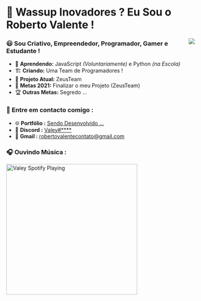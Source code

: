 # 👋 Wassup Inovadores ? Eu Sou o Roberto Valente !

<img align='right' src="https://cdn.discordapp.com/attachments/687666702292746464/823585735004127283/Valey.jpg">

### 😃 Sou Criativo, Empreendedor, Programador, Gamer e Estudante !
- 🌲 **Aprendendo:** JavaScript *(Voluntariamente)* e Python *(na Escola)*
- 🏗️ **Criando:** Uma Team de Programadores !
- 🚧 **Projeto Atual:** ZeusTeam
- 🥳 **Metas 2021:** Finalizar o meu Projeto (ZeusTeam)
- 🏆 **Outras Metas:** Segredo ...

### 📢 Entre em contacto comigo :
- 🌐 **Portfólio :** [Sendo Desenvolvido ...](https://valey.studio)
- 📌 **Discord :** [Valey#****](https://discord.com/users/381780035784409088)
- 📨 **Gmail :** [robertovalentecontato@gmail.com](mailto:robertovalentecontato@gmail.com)

### 🎧 Ouvindo Música :
[<img src="https://spotify-now-playing-steel.vercel.app/api/spotify-playing" alt="Valey Spotify Playing" width="350" />](https://open.spotify.com/user/ynut3cv3rclwc3l4n4eyrx8u5)
